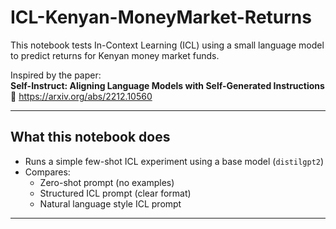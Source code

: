 # ICL-Kenyan-MoneyMarket-Returns

This notebook tests In-Context Learning (ICL) using a small language model to predict returns for Kenyan money market funds.

Inspired by the paper:  
**Self-Instruct: Aligning Language Models with Self-Generated Instructions**  
📄 https://arxiv.org/abs/2212.10560

---

## What this notebook does

- Runs a simple few-shot ICL experiment using a base model (`distilgpt2`)
- Compares:
  - Zero-shot prompt (no examples)
  - Structured ICL prompt (clear format)
  - Natural language style ICL prompt
---


